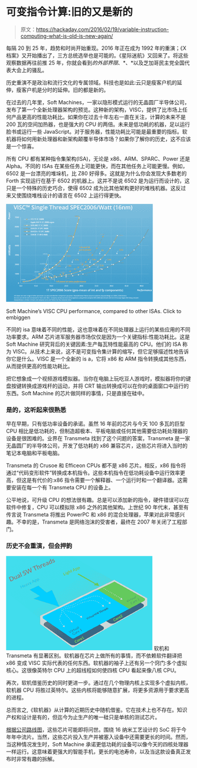 # 可变指令计算:旧的又是新的

> 原文：<https://hackaday.com/2016/02/19/variable-instruction-computing-what-is-old-is-new-again/>

每隔 20 到 25 年，趋势和时尚开始重现。2016 年正在成为 1992 年的重演；《X 档案》又开始播出了，三方总统选举也是可能的。《星际迷航》又回来了。将这些观察数据再往前推 25 年，你就会看到*的外部界限*、*、*以及芝加哥民主党全国代表大会上的骚乱。

历史重演不是政治和流行文化的专属领域。科技也是如此:云只是瘦客户机的延伸，瘦客户机是分时的延伸。旧的都是新的。

在过去的几年里，Soft Machines，一家以隐形模式运行的无晶圆厂半导体公司，发布了第一个全新处理器架构的预览。这种新的架构，VISC，提供了比市场上任何产品更高的性能功耗比。如果你在过去十年左右一直在关注，计算的未来不是 200 瓦的空间加热器，也是强大的 CPU 的两倍。未来是低功耗的机器，足以运行脸书或运行一些 JavaScript。对于服务器，性能功耗比可能是最重要的指标。软机器将如何用新处理器和新架构颠覆半导体市场？如果你了解你的历史，这不应该是一个惊喜。

所有 CPU 都有某种指令集架构(ISA)，无论是 x86、ARM、SPARC、Power 还是 Alpha。不同的 ISAs 在某些任务上可能更快，而在其他任务上可能更慢。例如，6502 是一台漂亮的堆垛机，比 Z80 好得多。这就是为什么你会发现大多数老的 Forth 实现运行在基于 6502 的机器上。这并不是说 6502 是为运行而设计的，这只是一个特殊的历史巧合，使得 6502 成为比其他架构更好的堆栈机器。这反过来又使围绕堆栈设计的语言在 6502 上运行得更快。

[![Soft Machine's VISC CPU performance, compared to other ISAs. Click to embiggen](img/8e2519cf19fb7d3c670806da75d6f860.png)](https://hackaday.com/wp-content/uploads/2016/02/visc.png)

Soft Machine’s VISC CPU performance, compared to other ISAs. Click to embiggen

不同的 isa 意味着不同的性能，这也意味着在不同处理器上运行的某些应用的不同功率要求。ARM 芯片进军服务器市场仅仅是因为一个关键指标:性能功耗比。这是 Soft Machine 研究背后的关键因素:生产每瓦特性能最高的 CPU。他们的 ISA 称为 VISC。从技术上来说，这不是可变指令集计算的缩写，但它足够描述性地告诉你它是什么。VISC 是一个全新的 is a，它将 x86 和 ARM 指令转换成其他东西，从而提供更高的性能功耗比。

把它想象成一个视频游戏模拟器。当你在电脑上玩吃豆人游戏时，模拟器将你的键盘按键转换成游戏杆的运动，并将 CRT 输出转换成可以在你的桌面窗口中运行的东西。Soft Machine 的芯片做同样的事情，只是直接在硅中。

### 是的，这听起来很熟悉

早在早期，只有低功率设备的承诺。虽然 16 年前的芯片与今天 100 多瓦的巨型 CPU 相比是低功耗的，但制造超极本、平板电脑或任何其他需要低功耗处理器的设备是很困难的。业界在 Transmeta 找到了这个问题的答案，Transmeta 是一家无晶圆厂的半导体公司，开发了低功耗的 x86 兼容芯片，这些芯片将进入当时的笔记本电脑和平板电脑。

Transmeta 的 Crusoe 和 Efficeon CPUs 都不是 x86 芯片。相反，x86 指令将通过“代码变形软件”转换成本机指令。这些本机指令在低功耗设备中运行效率更高，但这是有代价的:x86 指令需要一个解释器、一个运行时和一个翻译器。这需要安装在每一个有 Transmeta CPU 的设备上。

公平地说，可升级 CPU 的想法很有趣。总是可以添加新的指令，硬件错误可以在软件中修复，CPU 可以模拟除 x86 之外的其他架构。上世纪 90 年代末，甚至有传言说 Transmeta 将推出 PowerPC 和 x86 的混合处理器，苹果对此非常感兴趣。不幸的是，Transmeta 是网络泡沫的受害者，最终在 2007 年关闭了工程部门。

### 历史不会重演，但会押韵

[![SoftMachine](img/e48123a6db43918e77f57481b638ecc9.png)](https://hackaday.com/wp-content/uploads/2016/02/softmachine.png) 软机和 Transmeta 有显著区别。软机器在芯片上做所有的事情，而不依赖软件翻译把 x86 变成 VISC 实际代表的任何东西。软机器的袖子上还有另一个窍门:多个虚拟核心。这很像英特尔 CPU 上的超线程如何使四核 CPU 看起来像八核 CPU。

再次，软机借鉴历史的同时更进一步。通过在几个物理内核上实现多个虚拟内核，软机器 CPU 将胜过英特尔。这些内核将能够随意扩展，将更多资源用于要求更高的进程。

总而言之,《软机器》从计算的近期历史中随机借鉴。它在技术上也不存在。知识产权和设计是有的，但迄今为止生产的唯一硅只是单核的测试芯片。

[根据公司路线图](http://softmachines.com/products/#anchorTop)，这些芯片可能即将问世。围绕 16 纳米工艺设计的 SoC 将于今年年中流片。当然，这些芯片投入生产并被塞入设备中还需要更长的时间。然而，当这种情况发生时，Soft Machine 承诺更低功耗的设备可以像今天的四核处理器一样运行。这意味着更强大的智能手机，更长的电池寿命，以及当这款设备真正发布时非常有趣的拆解。